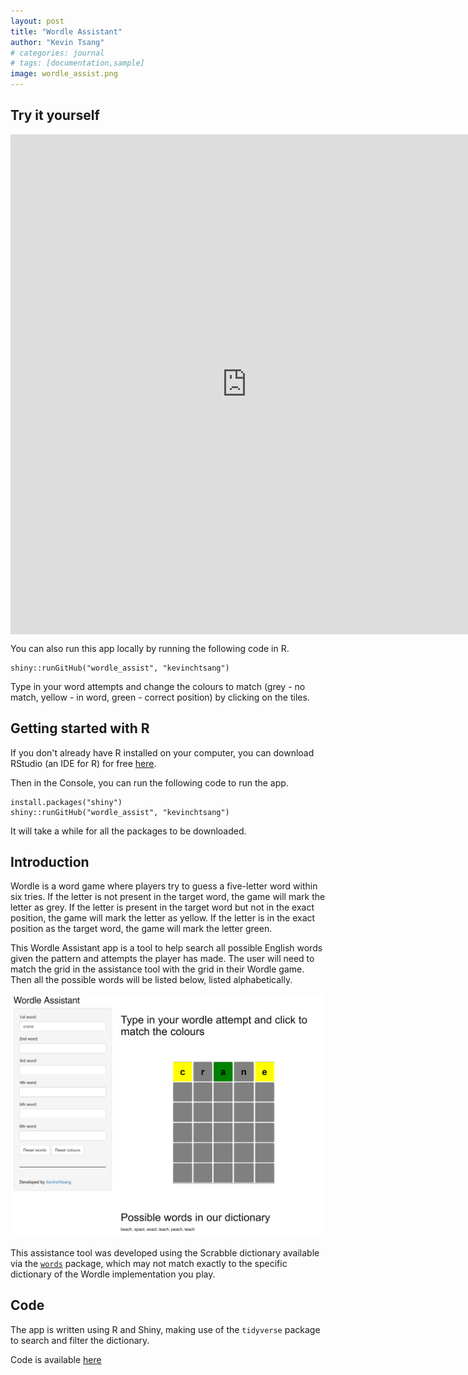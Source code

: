 ```yaml
---
layout: post
title: "Wordle Assistant"
author: "Kevin Tsang"
# categories: journal
# tags: [documentation,sample]
image: wordle_assist.png
---
```

<style>
/* mobile */
@media(max-width: 540px) {
  .desktop {
    display: none;
  }
  
  .mobile {
    display: block;
    border: none;
    width: 100%
    height: 500px;
  }
}

/* desktop */
@media(min-width: 541px) {
  .desktop {
    display: block;
    border: none;
    width: 150%;
    height: 800px;
  }
  
  .mobile {
    display: none;
  }
}
</style>

## Try it yourself

<iframe class="desktop" src="https://hx2j2u-kevin-tsang.shinyapps.io/wordle_assist/"> </iframe>
<iframe class="mobile" src="https://hx2j2u-kevin-tsang.shinyapps.io/wordle_assist/"> </iframe>



You can also run this app locally by running the following code in R.

```
shiny::runGitHub("wordle_assist", "kevinchtsang")
```

Type in your word attempts and change the colours to match (grey - no match, yellow - in word, green - correct position) by clicking on the tiles.

## Getting started with R
If you don't already have R installed on your computer, you can download RStudio (an IDE for R) for free [here](https://www.rstudio.com/products/rstudio/download/).

Then in the Console, you can run the following code to run the app.

```
install.packages("shiny")
shiny::runGitHub("wordle_assist", "kevinchtsang")
```

It will take a while for all the packages to be downloaded.

## Introduction
Wordle is a word game where players try to guess a five-letter word within six tries. If the letter is not present in the target word, the game will mark the letter as grey. If the letter is present in the target word but not in the exact position, the game will mark the letter as yellow. If the letter is in the exact position as the target word, the game will mark the letter green.

This Wordle Assistant app is a tool to help search all possible English words given the pattern and attempts the player has made. The user will need to match the grid in the assistance tool with the grid in their Wordle game. Then all the possible words will be listed below, listed alphabetically.

![app screenshot](https://raw.githubusercontent.com/kevinchtsang/wordle_assist/main/wordle_assist_example1.png)

This assistance tool was developed using the Scrabble dictionary available via the [`words`](https://cran.r-project.org/web/packages/words/index.html) package, which may not match exactly to the specific dictionary of the Wordle implementation you play.

## Code
The app is written using R and Shiny, making use of the `tidyverse` package to search and filter the dictionary.

Code is available [here](https://github.com/kevinchtsang/wordle_assist)